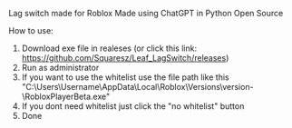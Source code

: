 Lag switch made for Roblox
Made using ChatGPT in Python
Open Source

How to use:
1. Download exe file in realeses (or click this link: https://github.com/Squaresz/Leaf_LagSwitch/releases)
2. Run as administrator
3. If you want to use the whitelist use the file path like this "C:\Users\Username\AppData\Local\Roblox\Versions\version-\RobloxPlayerBeta.exe"
4. If you dont need whitelist just click the "no whitelist" button
5. Done
